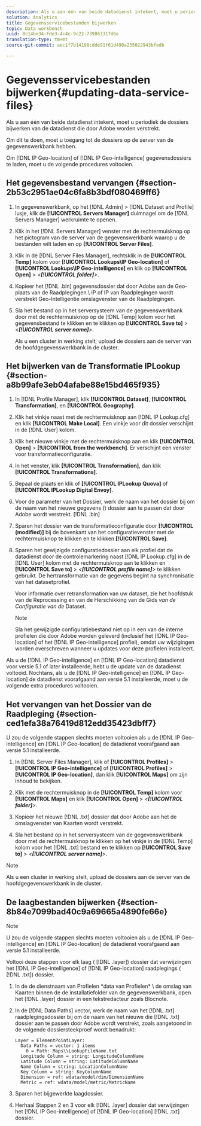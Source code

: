 ```yaml
---
description: Als u aan één van beide datadienst intekent, moet u periodiek de dossiers bijwerken van de datadienst die door Adobe worden verstrekt.
solution: Analytics
title: Gegevensservicebestanden bijwerken
topic: Data workbench
uuid: 8c14be34-fde3-4c4c-9c22-739863317d6e
translation-type: tm+mt
source-git-commit: aec1f7b14198cdde91f61d490a235022943bfedb

---
```



# Gegevensservicebestanden bijwerken{#updating-data-service-files}

Als u aan één van beide datadienst intekent, moet u periodiek de dossiers bijwerken van de datadienst die door Adobe worden verstrekt.

Om dit te doen, moet u toegang tot de dossiers op de server van de gegevenswerkbank hebben.

Om [!DNL IP Geo-location] of [!DNL IP Geo-intelligence] gegevensdossiers te laden, moet u de volgende procedures voltooien.

## Het gegevensbestand vervangen {#section-2b53c2951ae04c6fa8b3bdf080469ff6}

1. In gegevenswerkbank, op het [!DNL Admin] > [!DNL Dataset and Profile] lusje, klik de **[!UICONTROL Servers Manager]** duimnagel om de [!DNL Servers Manager] werkruimte te openen.

1. Klik in het [!DNL Servers Manager] venster met de rechtermuisknop op het pictogram van de server van de gegevenswerkbank waarop u de bestanden wilt laden en op **[!UICONTROL Server Files]**.

1. Klik in de [!DNL Server Files Manager], rechtsklik in de **[!UICONTROL Temp]** kolom voor **[!UICONTROL Lookups\IP Geo-location]** of **[!UICONTROL Lookups\IP Geo-intelligence]** en klik op **[!UICONTROL Open]** > *&lt;**[!UICONTROL folder]**>*.

1. Kopieer het [!DNL .bin] gegevensdossier dat door Adobe aan de Geo-plaats van de Raadplegingen \ IP of IP van Raadplegingen wordt verstrekt Geo-Intelligentie omslagvenster van de Raadplegingen.
1. Sla het bestand op in het serversysteem van de gegevenswerkbank door met de rechtermuisknop op de [!DNL Temp] kolom voor het gegevensbestand te klikken en te klikken op **[!UICONTROL Save to]** > *&lt;**[!UICONTROL server name]**>*.

   Als u een cluster in werking stelt, upload de dossiers aan de server van de hoofdgegevenswerkbank in de cluster.

## Het bijwerken van de Transformatie IPLookup {#section-a8b99afe3eb04afabe88e15bd465f935}

1. In [!DNL Profile Manager], klik **[!UICONTROL Dataset]**, **[!UICONTROL Transformation]**, en **[!UICONTROL Geography]**.

1. Klik het vinkje naast met de rechtermuisknop aan [!DNL IP Lookup.cfg] en klik **[!UICONTROL Make Local]**. Een vinkje voor dit dossier verschijnt in de [!DNL User] kolom.

1. Klik het nieuwe vinkje met de rechtermuisknop aan en klik **[!UICONTROL Open]** > **[!UICONTROL from the workbench]**. Er verschijnt een venster voor transformatieconfiguratie.

1. In het venster, klik **[!UICONTROL Transformation]**, dan klik **[!UICONTROL Transformations]**.

1. Bepaal de plaats en klik of **[!UICONTROL IPLookup Quova]** of **[!UICONTROL IPLookup Digital Envoy]**.

1. Voor de parameter van het Dossier, werk de naam van het dossier bij om de naam van het nieuwe gegevens () dossier aan te passen dat door Adobe wordt verstrekt. [!DNL .bin]
1. Sparen het dossier van de transformatieconfiguratie door **[!UICONTROL (modified)]** bij de bovenkant van het configuratievenster met de rechtermuisknop te klikken en te klikken **[!UICONTROL Save]**.

1. Sparen het gewijzigde configuratiedossier aan elk profiel dat de datadienst door de controlemarkering naast [!DNL IP Lookup.cfg] in de [!DNL User] kolom met de rechtermuisknop aan te klikken en **[!UICONTROL Save to]** > *&lt;**[!UICONTROL profile name]**>* te klikken gebruikt. De hertransformatie van de gegevens begint na synchronisatie van het datasetprofiel.

   Voor informatie over retransformation van uw dataset, zie het hoofdstuk van de Reprocessing en van de Herschikking van de Gids *van de Configuratie van de* Dataset.

   >[!NOTE]
   >
   >Sla het gewijzigde configuratiebestand niet op in een van de interne profielen die door Adobe worden geleverd (inclusief het [!DNL IP Geo-location] of het [!DNL IP Geo-intelligence] profiel), omdat uw wijzigingen worden overschreven wanneer u updates voor deze profielen installeert.

Als u de [!DNL IP Geo-intelligence] en [!DNL IP Geo-location] datadienst voor versie 5.1 of later installeerde, hebt u de update van de datadienst voltooid. Nochtans, als u de [!DNL IP Geo-intelligence] en [!DNL IP Geo-location] de datadienst voorafgaand aan versie 5.1 installeerde, moet u de volgende extra procedures voltooien.

## Het vervangen van het Dossier van de Raadpleging {#section-ced1efa38a76419d812edd35423dbff7}

U zou de volgende stappen slechts moeten voltooien als u de [!DNL IP Geo-intelligence] en [!DNL IP Geo-location] de datadienst voorafgaand aan versie 5.1 installeerde.

1. In [!DNL Server Files Manager], klik of **[!UICONTROL Profiles]** > **[!UICONTROL IP Geo-intelligence]** of **[!UICONTROL Profiles]** > **[!UICONTROL IP Geo-location]**, dan klik **[!UICONTROL Maps]** om zijn inhoud te bekijken.

1. Klik met de rechtermuisknop in de **[!UICONTROL Temp]** kolom voor **[!UICONTROL Maps]** en klik **[!UICONTROL Open]** > *&lt;**[!UICONTROL folder]**>*.

1. Kopieer het nieuwe [!DNL .txt] dossier dat door Adobe aan het de omslagvenster van Kaarten wordt verstrekt.
1. Sla het bestand op in het serversysteem van de gegevenswerkbank door met de rechtermuisknop te klikken op het vinkje in de [!DNL Temp] kolom voor het [!DNL .txt] bestand en te klikken op **[!UICONTROL Save to]** > *&lt;**[!UICONTROL server name]**>*.

>[!NOTE]
>
>Als u een cluster in werking stelt, upload de dossiers aan de server van de hoofdgegevenswerkbank in de cluster.

## De laagbestanden bijwerken {#section-8b84e7099bad40c9a69665a4890fe66e}

>[!NOTE]
>
>U zou de volgende stappen slechts moeten voltooien als u de [!DNL IP Geo-intelligence] en [!DNL IP Geo-location] de datadienst voorafgaand aan versie 5.1 installeerde.

Voltooi deze stappen voor elk laag ( [!DNL .layer]) dossier dat verwijzingen het [!DNL IP Geo-intelligence] of [!DNL IP Geo-location] raadplegings ( [!DNL .txt]) dossier.

1. In de de dienstnaam van Profielen \*data van Profielen* \ de omslag van Kaarten binnen de de installatiefolder van de gegevenswerkbank, open het [!DNL .layer] dossier in een tekstredacteur zoals Blocnote.

1. In de [!DNL Data Paths] vector, werk de naam van het [!DNL .txt] raadplegingsdossier bij om de naam van het nieuwe die [!DNL .txt] dossier aan te passen door Adobe wordt verstrekt, zoals aangetoond in de volgende dossiersteekproef wordt benadrukt:

   ```
   Layer = ElementPointLayer:
     Data Paths = vector: 1 items
       0 = Path: Maps\\LookupFileName.txt
     Longitude Column = string: LongitudeColumnName
     Latitude Column = string: LatitudeColumnName
     Name Column = string: LocationColumnName
     Key Column = string: KeyColumnName
     Dimension = ref: wdata/model/dim/DimensionName
     Metric = ref: wdata/model/metric/MetricName
   ```

1. Sparen het bijgewerkte laagdossier.
1. Herhaal Stappen 2 en 3 voor elk [!DNL .layer] dossier dat verwijzingen het [!DNL IP Geo-intelligence] of [!DNL IP Geo-location] [!DNL .txt] dossier.


